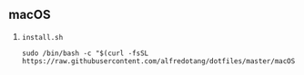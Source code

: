 ## macOS
1. `install.sh`
   ```
   sudo /bin/bash -c "$(curl -fsSL https://raw.githubusercontent.com/alfredotang/dotfiles/master/macOS/install.sh)"
   ```
